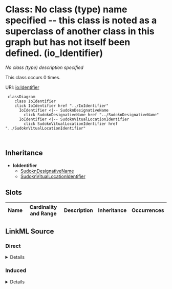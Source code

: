 

# Class: No class (type) name specified -- this class is noted as a superclass of another class in this graph but has not itself been defined. (io_Identifier)


_No class (type) description specified_






This class occurs 0 times.


URI: [io:Identifier](https://spec.industrialontologies.org/ontology/core/Core/Identifier)






```mermaid
 classDiagram
    class IoIdentifier
    click IoIdentifier href "../IoIdentifier"
      IoIdentifier <|-- SudoknDesignativeName
        click SudoknDesignativeName href "../SudoknDesignativeName"
      IoIdentifier <|-- SudoknVitualLocationIdentifier
        click SudoknVitualLocationIdentifier href "../SudoknVitualLocationIdentifier"
      
      
```





## Inheritance
* **IoIdentifier**
    * [SudoknDesignativeName](../classes/SudoknDesignativeName.md)
    * [SudoknVitualLocationIdentifier](../classes/SudoknVitualLocationIdentifier.md)



## Slots

| Name | Cardinality and Range | Description | Inheritance | Occurrences |
| ---  | --- | --- | --- | --- |














## LinkML Source

<!-- TODO: investigate https://stackoverflow.com/questions/37606292/how-to-create-tabbed-code-blocks-in-mkdocs-or-sphinx -->

### Direct

<details>

```yaml
name: io_Identifier
conforms_to: No schema conformance document specified
annotations:
  count:
    tag: count
    value: 0
description: No class (type) description specified
title: No class (type) name specified -- this class is noted as a superclass of another
  class in this graph but has not itself been defined.
from_schema: sudokn-kg
rank: 1000
class_uri: io:Identifier

```
</details>

### Induced

<details>

```yaml
name: io_Identifier
conforms_to: No schema conformance document specified
annotations:
  count:
    tag: count
    value: 0
description: No class (type) description specified
title: No class (type) name specified -- this class is noted as a superclass of another
  class in this graph but has not itself been defined.
from_schema: sudokn-kg
rank: 1000
class_uri: io:Identifier

```
</details>